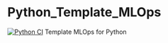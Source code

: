 # Python_Template_MLOps
[![Python CI](https://github.com/CryptOran/Python_Template_MLOps/actions/workflows/main.yml/badge.svg)](https://github.com/CryptOran/Python_Template_MLOps/actions/workflows/main.yml)
Template MLOps for Python 
